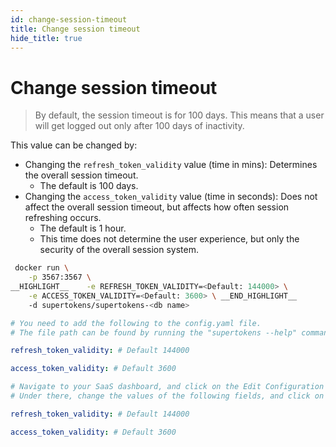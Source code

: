 ```yaml
---
id: change-session-timeout
title: Change session timeout
hide_title: true
---
```


<!-- COPY DOCS -->
<!-- ./session/docs/common-customizations/sessions/change-session-timeout.md -->

# Change session timeout

> By default, the session timeout is for 100 days. This means that a user will get logged out only after 100 days of inactivity.

This value can be changed by:
- Changing the `refresh_token_validity` value (time in mins): Determines the overall session timeout.
   - The default is 100 days.
- Changing the `access_token_validity` value (time in seconds): Does not affect the overall session timeout, but affects how often session refreshing occurs.
   - The default is 1 hour. 
   - This time does not determine the user experience, but only the security of the overall session system.

<!--DOCUSAURUS_CODE_TABS-->
<!--With Docker-->
```bash
 docker run \
    -p 3567:3567 \
__HIGHLIGHT__    -e REFRESH_TOKEN_VALIDITY=<Default: 144000> \
    -e ACCESS_TOKEN_VALIDITY=<Default: 3600> \ __END_HIGHLIGHT__
    -d supertokens/supertokens-<db name>
```
<!--Without Docker-->
```yaml
# You need to add the following to the config.yaml file.
# The file path can be found by running the "supertokens --help" command

refresh_token_validity: # Default 144000

access_token_validity: # Default 3600
```

<!--With SaaS-->
```yaml
# Navigate to your SaaS dashboard, and click on the Edit Configuration button.
# Under there, change the values of the following fields, and click on save.

refresh_token_validity: # Default 144000

access_token_validity: # Default 3600
```

<!--END_DOCUSAURUS_CODE_TABS-->

